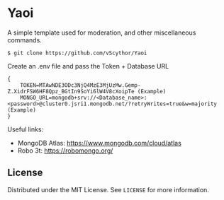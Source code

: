 # Yaoi
A simple template used for moderation, and other miscellaneous commands.
``` 
$ git clone https://github.com/vScythor/Yaoi
```
Create an .env file and pass the Token + Database URL
```
{
    TOKEN=MTAwNDE3ODc3NjQ4MzE3MjUzMw.Gemp-Z.XidrFSW6HF8Qpz_BGtIn9SoYi6lW4V8cXoipTe (Example)
    MONGO_URL=mongodb+srv://<Database_name>:<password>@cluster0.jsri1.mongodb.net/?retryWrites=true&w=majority (Example)
}
```
Useful links:
- MongoDB Atlas: https://www.mongodb.com/cloud/atlas
- Robo 3t: https://robomongo.org/


## License
Distributed under the MIT License. See ```LICENSE``` for more information.
